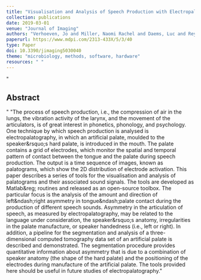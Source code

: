 ```yaml
--- 
title: "Visualisation and Analysis of Speech Production with Electropalatography"
collection: publications
date: 2019-03-01
venue: "Journal of Imaging"
authors: "Verhoeven, Jo and Miller, Naomi Rachel and Daems, Luc and Reyes-Aldasoro, Constantino Carlos"
paperurl: https://www.mdpi.com/2313-433X/5/3/40
type: Paper
doi: 10.3390/jimaging5030040
theme: "microbiology, methods, software, hardware"
resources: " "
--- 
```

"<h2> Abstract </h2>" "The process of speech production, i.e., the compression of air in the lungs, the vibration activity of the larynx, and the movement of the articulators, is of great interest in phonetics, phonology, and psychology. One technique by which speech production is analysed is electropalatography, in which an artificial palate, moulded to the speaker\&rsquo;s hard palate, is introduced in the mouth. The palate contains a grid of electrodes, which monitor the spatial and temporal pattern of contact between the tongue and the palate during speech production. The output is a time sequence of images, known as palatograms, which show the 2D distribution of electrode activation. This paper describes a series of tools for the visualisation and analysis of palatograms and their associated sound signals. The tools are developed as Matlab\&reg; routines and released as an open-source toolbox. The particular focus is the analysis of the amount and direction of left\&ndash;right asymmetry in tongue\&ndash;palate contact during the production of different speech sounds. Asymmetry in the articulation of speech, as measured by electropalatography, may be related to the language under consideration, the speaker\&rsquo;s anatomy, irregularities in the palate manufacture, or speaker handedness (i.e., left or right). In addition, a pipeline for the segmentation and analysis of a three-dimensional computed tomography data set of an artificial palate is described and demonstrated. The segmentation procedure provides quantitative information about asymmetry that is due to a combination of speaker anatomy (the shape of the hard palate) and the positioning of the electrodes during manufacture of the artificial palate. The tools provided here should be useful in future studies of electropalatography."
